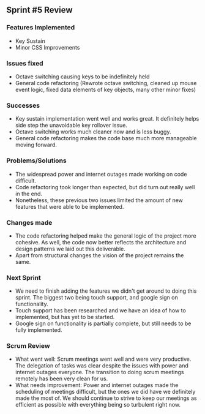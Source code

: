 
  
## Sprint #5 Review

### Features Implemented

 - Key Sustain
 - Minor CSS Improvements


### Issues fixed

 - Octave switching causing keys to be indefinitely held
 - General code refactoring (Rewrote octave switching, cleaned up mouse event logic, fixed data elements of key objects, many other minor fixes)

### Successes

 - Key sustain implementation went well and works great. It definitely helps side step the unavoidable key rollover issue.
 - Octave switching works much cleaner now and is less buggy.
 - General code refactoring makes the code base much more manageable moving forward.

###  Problems/Solutions

 - The widespread power and internet outages made working on code difficult.
 - Code refactoring took longer than expected, but did turn out really well in the end.
 - Nonetheless, these previous two issues limited the amount of new features that were able to be implemented.


### Changes made

 - The code refactoring helped make the general logic of the project more cohesive. As well, the code now better reflects the architecture and design patterns we laid out this deliverable.
 - Apart from structural changes the vision of the project remains the same.

### Next Sprint

 - We need to finish adding the features we didn't get around to doing this sprint. The biggest two being touch support, and google sign on functionality.
 - Touch support has been researched and we have an idea of how to implemented, but has yet to be started.
 - Google sign on functionality is partially complete, but still needs to be fully implemented.

### Scrum Review

 - What went well: Scrum meetings went well and were very productive. The delegation of tasks was clear despite the issues with power and internet outages everyone. The transition to doing scrum meetings remotely has been very clean for us.
 - What needs improvement: Power and internet outages made the scheduling of meetings difficult, but the ones we did have we definitely made the most of. We should continue to strive to keep our meetings as efficient as possible with everything being so turbulent right now.